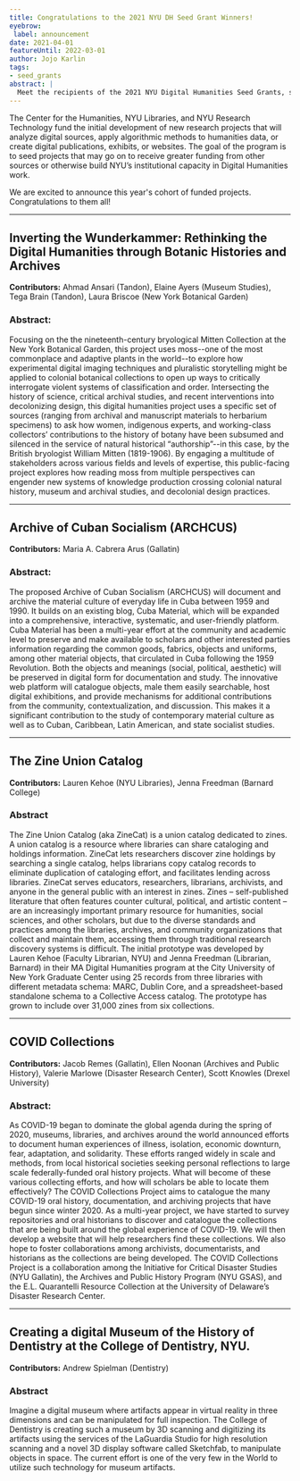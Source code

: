 ```yaml
---
title: Congratulations to the 2021 NYU DH Seed Grant Winners!
eyebrow:
 label: announcement
date: 2021-04-01
featureUntil: 2022-03-01
author: Jojo Karlin
tags:
- seed_grants
abstract: |
  Meet the recipients of the 2021 NYU Digital Humanities Seed Grants, sponsored by the NYU Center for Humanities, NYU Libraries, and NYU Research Technology.
---
```


The Center for the Humanities, NYU Libraries, and NYU Research Technology fund the initial development of new research projects that will analyze digital sources, apply algorithmic methods to humanities data, or create digital publications, exhibits, or websites. The goal of the program is to seed projects that may go on to receive greater funding from other sources or otherwise build NYU’s institutional capacity in Digital Humanities work.

We are excited to announce this year's cohort of funded projects. Congratulations to them all!

---------

## Inverting the Wunderkammer: Rethinking the Digital Humanities through Botanic Histories and Archives
**Contributors:** Ahmad Ansari (Tandon), Elaine Ayers (Museum Studies), Tega Brain (Tandon), Laura Briscoe (New York Botanical Garden)

### Abstract:
Focusing on the the nineteenth-century bryological Mitten Collection at the New York Botanical Garden, this project uses moss--one of the most commonplace and adaptive plants in the world--to explore how experimental digital imaging techniques and pluralistic storytelling might be applied to colonial botanical collections to open up ways to critically interrogate violent systems of classification and order. Intersecting the history of science, critical archival studies, and recent interventions into decolonizing design, this digital humanities project uses a specific set of sources (ranging from archival and manuscript materials to herbarium specimens) to ask how women, indigenous experts, and working-class collectors’ contributions to the history of botany have been subsumed and silenced in the service of natural historical “authorship”--in this case, by the British bryologist William Mitten (1819-1906). By engaging a multitude of stakeholders across various fields and levels of expertise, this public-facing project explores how reading moss from multiple perspectives can engender new systems of knowledge production crossing colonial natural history, museum and archival studies, and decolonial design practices.

---------

## Archive of Cuban Socialism (ARCHCUS)
**Contributors:** Maria A. Cabrera Arus (Gallatin)

### Abstract:
The proposed Archive of Cuban Socialism (ARCHCUS) will document and archive the material culture of everyday life in Cuba between 1959 and 1990. It builds on an existing blog, Cuba Material, which will be expanded into a comprehensive, interactive, systematic, and user-friendly platform. Cuba Material has been a multi-year effort at the community and academic level to preserve and make available to scholars and other interested parties information regarding the common goods, fabrics, objects and uniforms, among other material objects, that circulated in Cuba following the 1959 Revolution. Both the objects and meanings (social, political, aesthetic) will be preserved in digital form for documentation and study. The innovative web platform will catalogue objects, male them easily searchable, host digital exhibitions, and provide mechanisms for additional contributions from the community, contextualization, and discussion. This makes it a significant contribution to the study of contemporary material culture as well as to Cuban, Caribbean, Latin American, and state socialist studies.

---------

## The Zine Union Catalog
**Contributors:** Lauren Kehoe (NYU Libraries), Jenna Freedman (Barnard College)

### Abstract
The Zine Union Catalog (aka ZineCat) is a union catalog dedicated to zines. A union catalog is a resource where libraries can share cataloging and holdings information. ZineCat lets researchers discover zine holdings by searching a single catalog, helps librarians copy catalog records to eliminate duplication of cataloging effort, and facilitates lending across libraries. ZineCat serves educators, researchers, librarians, archivists, and anyone in the general public with an interest in zines. Zines – self-published literature that often features counter cultural, political, and artistic content – are an increasingly important primary resource for humanities, social sciences, and other scholars, but due to the diverse standards and practices among the libraries, archives, and community organizations that collect and maintain them, accessing them through traditional research discovery systems is difficult. The initial prototype was developed by Lauren Kehoe (Faculty Librarian, NYU) and Jenna Freedman (Librarian, Barnard) in their MA Digital Humanities program at the City University of New York Graduate Center using 25 records from three libraries with different metadata schema: MARC, Dublin Core, and a spreadsheet-based standalone schema to a Collective Access catalog. The prototype has grown to include over 31,000 zines from six collections.

---------

## COVID Collections
**Contributors:** Jacob Remes (Gallatin), Ellen Noonan (Archives and Public History), Valerie Marlowe (Disaster Research Center), Scott Knowles (Drexel University)

### Abstract:
As COVID-19 began to dominate the global agenda during the spring of 2020, museums, libraries, and archives around the world announced efforts to document human experiences of illness, isolation, economic downturn, fear, adaptation, and solidarity. These efforts ranged widely in scale and methods, from local historical societies seeking personal reflections to large scale federally-funded oral history projects. What will become of these various collecting efforts, and how will scholars be able to locate them effectively? The COVID Collections Project aims to catalogue the many COVID-19 oral history, documentation, and archiving projects that have begun since winter 2020. As a multi-year project, we have started to survey repositories and oral historians to discover and catalogue the collections that are being built around the global experience of COVID-19. We will then develop a website that will help researchers find these collections. We also hope to foster collaborations among archivists, documentarists, and historians as the collections are being developed. The COVID Collections Project is a collaboration among the Initiative for Critical Disaster Studies (NYU Gallatin), the Archives and Public History Program (NYU GSAS), and the E.L. Quarantelli Resource Collection at the University of Delaware’s Disaster Research Center.

---------

## Creating a digital Museum of the History of Dentistry at the College of Dentistry, NYU.
**Contributors:** Andrew Spielman (Dentistry)

### Abstract
Imagine a digital museum where artifacts appear in virtual reality in three dimensions and can be manipulated for full inspection. The College of Dentistry is creating such a museum by 3D scanning and digitizing its artifacts using the services of the LaGuardia Studio for high resolution scanning and a novel 3D display software called Sketchfab, to manipulate objects in space. The current effort is one of the very few in the World to utilize such technology for museum artifacts.

